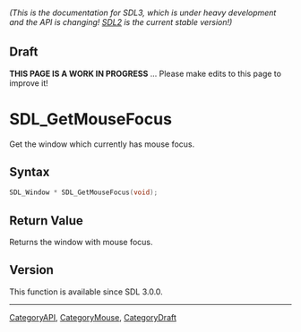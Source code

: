 ###### (This is the documentation for SDL3, which is under heavy development and the API is changing! [SDL2](https://wiki.libsdl.org/SDL2/) is the current stable version!)

## Draft

**THIS PAGE IS A WORK IN PROGRESS** ... Please make edits to this page to improve it!
# SDL_GetMouseFocus

Get the window which currently has mouse focus.

## Syntax

```c
SDL_Window * SDL_GetMouseFocus(void);

```

## Return Value

Returns the window with mouse focus.

## Version

This function is available since SDL 3.0.0.

----
[CategoryAPI](CategoryAPI.md), [CategoryMouse](CategoryMouse.md), [CategoryDraft](CategoryDraft.md)
